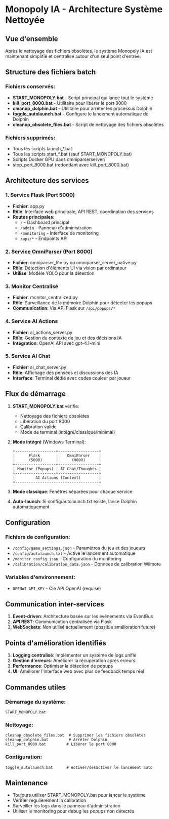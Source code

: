 # Monopoly IA - Architecture Système Nettoyée

## Vue d'ensemble
Après le nettoyage des fichiers obsolètes, le système Monopoly IA est maintenant simplifié et centralisé autour d'un seul point d'entrée.

## Structure des fichiers batch

### Fichiers conservés:
- **START_MONOPOLY.bat** - Script principal qui lance tout le système
- **kill_port_8000.bat** - Utilitaire pour libérer le port 8000
- **cleanup_dolphin.bat** - Utilitaire pour arrêter les processus Dolphin
- **toggle_autolaunch.bat** - Configure le lancement automatique de Dolphin
- **cleanup_obsolete_files.bat** - Script de nettoyage des fichiers obsolètes

### Fichiers supprimés:
- Tous les scripts launch_*.bat
- Tous les scripts start_*.bat (sauf START_MONOPOLY.bat)
- Scripts Docker GPU dans omniparserserver/
- stop_port_8000.bat (redondant avec kill_port_8000.bat)

## Architecture des services

### 1. Service Flask (Port 5000)
- **Fichier**: app.py
- **Rôle**: Interface web principale, API REST, coordination des services
- **Routes principales**:
  - `/` - Dashboard principal
  - `/admin` - Panneau d'administration
  - `/monitoring` - Interface de monitoring
  - `/api/*` - Endpoints API

### 2. Service OmniParser (Port 8000)
- **Fichier**: omniparser_lite.py ou omniparser_server_native.py
- **Rôle**: Détection d'éléments UI via vision par ordinateur
- **Utilise**: Modèle YOLO pour la détection

### 3. Monitor Centralisé
- **Fichier**: monitor_centralized.py
- **Rôle**: Surveillance de la mémoire Dolphin pour détecter les popups
- **Communication**: Via API Flask sur `/api/popups/*`

### 4. Service AI Actions
- **Fichier**: ai_actions_server.py
- **Rôle**: Gestion du contexte de jeu et des décisions IA
- **Intégration**: OpenAI API avec gpt-4.1-mini

### 5. Service AI Chat
- **Fichier**: ai_chat_server.py
- **Rôle**: Affichage des pensées et discussions des IA
- **Interface**: Terminal dédié avec codes couleur par joueur

## Flux de démarrage

1. **START_MONOPOLY.bat** vérifie:
   - Nettoyage des fichiers obsolètes
   - Libération du port 8000
   - Calibration valide
   - Mode de terminal (intégré/classique/minimal)

2. **Mode intégré** (Windows Terminal):
   ```
   +------------------+------------------+
   |      Flask       |    OmniParser    |
   |      (5000)      |      (8000)      |
   +------------------+------------------+
   | Monitor (Popups) | AI Chat/Thoughts |
   +------------------+------------------+
   |         AI Actions (Context)        |
   +-------------------------------------+
   ```

3. **Mode classique**: Fenêtres séparées pour chaque service

4. **Auto-launch**: Si config/autolaunch.txt existe, lance Dolphin automatiquement

## Configuration

### Fichiers de configuration:
- `/config/game_settings.json` - Paramètres du jeu et des joueurs
- `/config/autolaunch.txt` - Active le lancement automatique
- `/monitor_config.json` - Configuration du monitoring
- `/calibration/calibration_data.json` - Données de calibration Wiimote

### Variables d'environnement:
- `OPENAI_API_KEY` - Clé API OpenAI (requise)

## Communication inter-services

1. **Event-driven**: Architecture basée sur les événements via EventBus
2. **API REST**: Communication centralisée via Flask
3. **WebSockets**: Non utilisé actuellement (possible amélioration future)

## Points d'amélioration identifiés

1. **Logging centralisé**: Implémenter un système de logs unifié
2. **Gestion d'erreurs**: Améliorer la récupération après erreurs
3. **Performance**: Optimiser la détection de popups
4. **UI**: Améliorer l'interface web avec plus de feedback temps réel

## Commandes utiles

### Démarrage du système:
```batch
START_MONOPOLY.bat
```

### Nettoyage:
```batch
cleanup_obsolete_files.bat  # Supprimer les fichiers obsolètes
cleanup_dolphin.bat         # Arrêter Dolphin
kill_port_8000.bat         # Libérer le port 8000
```

### Configuration:
```batch
toggle_autolaunch.bat      # Activer/désactiver le lancement auto
```

## Maintenance

- Toujours utiliser START_MONOPOLY.bat pour lancer le système
- Vérifier régulièrement la calibration
- Surveiller les logs dans le panneau d'administration
- Utiliser le monitoring pour debug les popups non détectés
